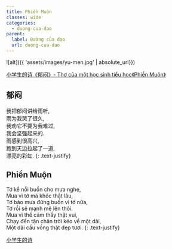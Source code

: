 ```yaml
---
title: Phiền Muộn
classes: wide
categories:
  - duong-cua-dao
parent:
  label: Đường của đạo
  url: duong-cua-dao
---
```


![alt]({{ 'assets/images/yu-men.jpg' | absolute_url}})
> <cite>
<a target="_blank" href="https://weibo.com/2034961660/PfTnR79gU">
小学生的诗《郁闷》- Thơ của một học sinh tiểu học《Phiền Muộn》
</a>
</cite>

## 郁闷
我把郁闷讲给雨听,\
雨为我哭了很久,\
我劝它不要为我难过,\
我会坚强起来的.\
雨感到很高兴,\
跑到天边拉起了一道,\
漂亮的彩虹.
{: .text-justify}

## Phiền Muộn
Tớ kể nỗi buồn cho mưa nghe,\
Mưa vì tớ mà khóc thật lâu,\
Tớ bảo mưa đừng buồn vì tớ nữa,\
Tớ rồi sẽ mạnh mẽ lên thôi.\
Mưa vì thế cảm thấy thật vui,\
Chạy đến tận chân trời kéo về một dải,\
Một dải cầu vồng thật đẹp tươi.
{: .text-justify}

> <cite>
<a target="_blank" href="https://weibo.com/2034961660/PfTnR79gU">小学生的诗</a>
</cite>